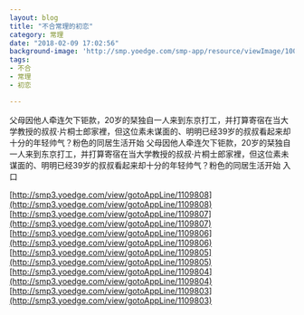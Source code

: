 ```yaml
---
layout: blog
title: "不合常理的初恋"
category: 常理
date: "2018-02-09 17:02:56"
background-image: 'http://smp.yoedge.com/smp-app/resource/viewImage/1003807appline.png'
tags:
- 不合
- 常理
- 初恋

---
```

父母因他人牵连欠下钜款，20岁的栞独自一人来到东京打工，并打算寄宿在当大学教授的叔叔·片桐士郎家裡，但这位素未谋面的、明明已经39岁的叔叔看起来却十分的年轻帅气？粉色的同居生活开始
父母因他人牵连欠下钜款，20岁的栞独自一人来到东京打工，并打算寄宿在当大学教授的叔叔·片桐士郎家裡，但这位素未谋面的、明明已经39岁的叔叔看起来却十分的年轻帅气？粉色的同居生活开始
入口

[http://smp3.yoedge.com/view/gotoAppLine/1109808](http://smp3.yoedge.com/view/gotoAppLine/1109808)
[http://smp3.yoedge.com/view/gotoAppLine/1109807](http://smp3.yoedge.com/view/gotoAppLine/1109807)
[http://smp3.yoedge.com/view/gotoAppLine/1109806](http://smp3.yoedge.com/view/gotoAppLine/1109806)
[http://smp3.yoedge.com/view/gotoAppLine/1109805](http://smp3.yoedge.com/view/gotoAppLine/1109805)
[http://smp3.yoedge.com/view/gotoAppLine/1109804](http://smp3.yoedge.com/view/gotoAppLine/1109804)
[http://smp3.yoedge.com/view/gotoAppLine/1109803](http://smp3.yoedge.com/view/gotoAppLine/1109803)

        
